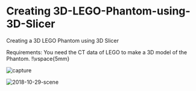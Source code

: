 # Creating 3D-LEGO-Phantom-using-3D-Slicer
Creating a 3D LEGO Phantom using 3D Slicer

Requirements:
You need the CT data of LEGO to make a 3D model of the Phantom.
!\vspace{5mm}

![capture](https://user-images.githubusercontent.com/42282006/53990835-301fc900-40f7-11e9-9c35-7d0797975301.PNG)

![2018-10-29-scene](https://user-images.githubusercontent.com/42282006/53990489-6741aa80-40f6-11e9-9589-684291e8d1c3.png)


